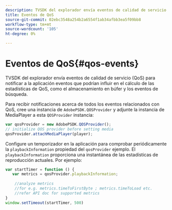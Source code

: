 ```yaml
---
description: TVSDK del explorador envía eventos de calidad de servicio (QoS) para notificar a la aplicación eventos que podrían influir en el cálculo de las estadísticas de QoS, como el almacenamiento en búfer y los eventos de búsqueda.
title: Eventos de QoS
source-git-commit: 02ebc3548a254b2a6554f1ab34afbb3ea5f09bb8
workflow-type: tm+mt
source-wordcount: '105'
ht-degree: 0%

---
```


# Eventos de QoS{#qos-events}

TVSDK del explorador envía eventos de calidad de servicio (QoS) para notificar a la aplicación eventos que podrían influir en el cálculo de las estadísticas de QoS, como el almacenamiento en búfer y los eventos de búsqueda.

Para recibir notificaciones acerca de todos los eventos relacionados con QoS, cree una instancia de `AdobePSDK.QOSProvider` y adjunte la instancia de MediaPlayer a esta `QOSProvider` instancia:

```js
var qosProvider = new AdobePSDK.QOSProvider(); 
// initialize QOS provider before setting media  
qosProvider.attachMediaPlayer(player);
```

Configure un temporizador en la aplicación para comprobar periódicamente la `playbackInformation` propiedad del `qosProvider` ejemplo. El `playbackInformation` proporciona una instantánea de las estadísticas de reproducción actuales. Por ejemplo:

```js
var startTimer = function () { 
   var metrics = qosProvider.playbackInformation; 
 
    //analyze metrics 
    //for e.g. metrics.timeToFirstByte ; metrics.timeToLoad etc.  
    //refer API doc for supported metrics  
} 
window.setTimeout(startTimer, 500) 
```
